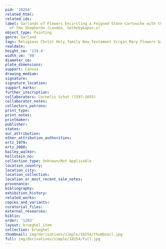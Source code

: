 ```yaml
---
pid: '18254'
related_html: 
related_ids: 
label: Garlands of Flowers Encircling a Feigned Stone Cartouche with the Adoration
  of the Shepherds (London, Sotheby&apos;s)
object_type: Painting
genre: Garland
tags: Religious Christ Holy_family New_Testament Virgin_Mary Flowers Garland
realdate: 
height_cm: '119.4'
width_cm: '98'
diameter_cm: 
plate_dimensions: 
support: Canvas
drawing_medium: 
signature: 
signature_location: 
support_marks: 
further_inscription: 
collaborators: Cornelis Schut (1597–1655)
collaborator_notes: 
collectors_patrons: 
print_type: 
print_notes: 
printmaker: 
publisher: 
states: 
our_attribution: 
other_attribution_authorities: 
ertz_1979: 
ertz_2008: 
bailey_walker: 
hollstein_no: 
collection_type: Unknown/Not Applicable
location_country: 
location_city: 
location_collection: 
location_or_most_recent_sale_notes: 
provenance: 
bibliography: 
exhibition_history: 
related_works: 
copies_and_variants: 
curatorial_files: 
external_resources: 
biblio: 
order: '1293'
layout: brueghel_item
collection: brueghel
thumbnail: img/derivatives/simple/18254/thumbnail.jpg
full: img/derivatives/simple/18254/full.jpg
---
```

